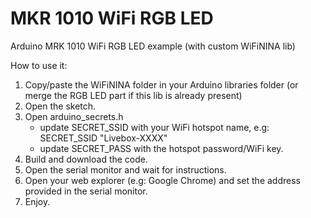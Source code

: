 # MKR 1010 WiFi RGB LED
 Arduino MRK 1010 WiFi RGB LED example (with custom WiFiNINA lib)
 
 How to use it:
 
 1. Copy/paste the WiFiNINA folder in your Arduino libraries folder (or merge the RGB LED part if this lib is already present)
 2. Open the sketch.
 3. Open arduino_secrets.h
    * update SECRET_SSID with your WiFi hotspot name, e.g: SECRET_SSID "Livebox-XXXX"
    * update SECRET_PASS with the hotspot password/WiFi key.
 4. Build and download the code.
 5. Open the serial monitor and wait for instructions.
 6. Open your web explorer (e.g: Google Chrome) and set the address provided in the serial monitor.
 7. Enjoy.
